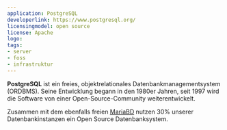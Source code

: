 ```yaml
---
application: PostgreSQL
developerlink: https://www.postgresql.org/
licensingmodel: open source
license: Apache
logo: 
tags:
- server
- foss
- infrastruktur
---
```

__PostgreSQL__ ist ein freies, objektrelationales Datenbankmanagementsystem (ORDBMS). Seine Entwicklung begann in den 1980er Jahren, seit 1997 wird die Software von einer Open-Source-Community weiterentwickelt. 

Zusammen mit dem ebenfalls freien [MariaBD](mariadb) nutzen 30% unserer Datenbankinstanzen ein Open Source Datenbanksystem.

<!-- more -->
